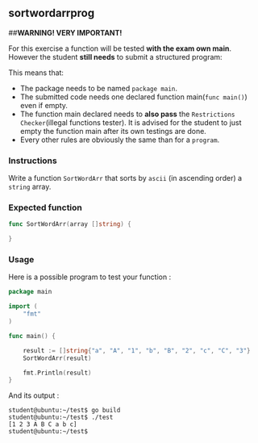 ## sortwordarrprog

##**WARNING! VERY IMPORTANT!**

For this exercise a function will be tested **with the exam own main**. However the student **still needs** to submit a structured program:

This means that:

- The package needs to be named `package main`.
- The submitted code needs one declared function main(```func main()```) even if empty.
- The function main declared needs to **also pass** the `Restrictions Checker`(illegal functions tester). It is advised for the student to just empty the function main after its own testings are done.
- Every other rules are obviously the same than for a `program`.

### Instructions

Write a function `SortWordArr` that sorts by `ascii` (in ascending order) a `string` array.

### Expected function

```go
func SortWordArr(array []string) {

}
```

### Usage

Here is a possible program to test your function :

```go
package main

import (
	"fmt"
)

func main() {

	result := []string{"a", "A", "1", "b", "B", "2", "c", "C", "3"}
	SortWordArr(result)

	fmt.Println(result)
}
```

And its output :

```console
student@ubuntu:~/test$ go build
student@ubuntu:~/test$ ./test
[1 2 3 A B C a b c]
student@ubuntu:~/test$
```
